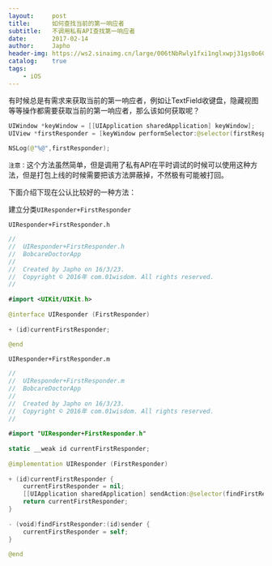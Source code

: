 ```yaml
---
layout:     post
title:      如何查找当前的第一响应者 
subtitle:   不调用私有API查找第一响应者
date:       2017-02-14
author:     Japho
header-img: https://ws2.sinaimg.cn/large/006tNbRwly1fxi1nglxwpj31gs0o60sw.jpg
catalog:    true
tags:
    - iOS
---
```


有时候总是有需求来获取当前的第一响应者，例如让TextField收键盘，隐藏视图等等操作都需要获取当前的第一响应者，那么该如何获取呢？

```swift
UIWindow *keyWindow = [[UIApplication sharedApplication] keyWindow];  
UIView *firstResponder = [keyWindow performSelector:@selector(firstResponder)];  
  
NSLog(@"%@",firstResponder);
```

`注意：`这个方法虽然简单，但是调用了私有API在平时调试的时候可以使用这种方法，但是打包上线的时候需要把该方法屏蔽掉，不然极有可能被打回。

下面介绍下现在公认比较好的一种方法：

建立分类`UIResponder+FirstResponder`

`UIResponder+FirstResponder.h`


```swift
//  
//  UIResponder+FirstResponder.h  
//  BobcareDoctorApp  
//  
//  Created by Japho on 16/3/23.  
//  Copyright © 2016年 com.01wisdom. All rights reserved.  
//  
  
#import <UIKit/UIKit.h>  
  
@interface UIResponder (FirstResponder)  
  
+ (id)currentFirstResponder;  
  
@end
```

`UIResponder+FirstResponder.m`


```swift
//  
//  UIResponder+FirstResponder.m  
//  BobcareDoctorApp  
//  
//  Created by Japho on 16/3/23.  
//  Copyright © 2016年 com.01wisdom. All rights reserved.  
//  
  
#import "UIResponder+FirstResponder.h"  
  
static __weak id currentFirstResponder;  
  
@implementation UIResponder (FirstResponder)  
  
+ (id)currentFirstResponder {  
    currentFirstResponder = nil;  
    [[UIApplication sharedApplication] sendAction:@selector(findFirstResponder:) to:nil from:nil forEvent:nil];  
    return currentFirstResponder;  
}  
  
- (void)findFirstResponder:(id)sender {  
    currentFirstResponder = self;  
}  
  
@end
```
